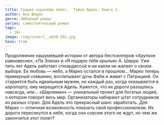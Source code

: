 ```yaml
---
title: Грация королевы небес.  Тайна Адель. Книга 2.
author: Ана Шерри
genre: Любовный роман
series: самостоятельный роман
tags:
  - 16+
image: /img/cover1__w820-201.jpg
have: true
---
```

Продолжение нашумевшей истории от автора бестселлеров «Хрупкое равновесие», «Ла Элиза» и «Я подарю тебе крылья» А. Шерри. Уже пять лет Адель работает стюардессой и ни капли не жалеет о своем выборе. Ее любовь — небо, а Марко остался в прошлом… Марко теперь примерный семьянин, воспитывает дочь Фаби и живет с Патрицией. Он старается быть идеальным мужем, но каждый раз, когда оказывается в аэропорту, ему мерещится Адель. Кажется, что их дороги разошлись навсегда, или… «Шарлеман» — уникальный проект для богатых людей, о котором говорит весь мир. Организаторы набирают штат сотрудников из разных стран. Для Адель это прекрасный шанс заработать. Для Марко — отличная возможность показать свой профессионализм. Их дороги пересекутся в небе, когда они совсем этого не ждут, но чем же закончится этот полет?